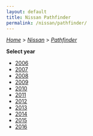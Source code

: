 ```yaml
---
layout: default
title: Nissan Pathfinder
permalink: /nissan/pathfinder/
---
```

[*Home*](/) > [*Nissan*](/nissan/) > [*Pathfinder*](/nissan/pathfinder/)

**Select year**

- [2006](/nissan/pathfinder/2006/)
- [2007](/nissan/pathfinder/2007/)
- [2008](/nissan/pathfinder/2008/)
- [2009](/nissan/pathfinder/2009/)
- [2010](/nissan/pathfinder/2010/)
- [2011](/nissan/pathfinder/2011/)
- [2012](/nissan/pathfinder/2012/)
- [2013](/nissan/pathfinder/2013/)
- [2014](/nissan/pathfinder/2014/)
- [2015](/nissan/pathfinder/2015/)
- [2016](/nissan/pathfinder/2016/)